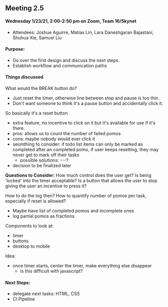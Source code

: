 ## Meeting 2.5

#### Wednesday 1/23/21, 2:00-2:50 pm on Zoom, Team 16/Skynet  
  - Attendees: Joshue Aguirre, Matias Lin, Lara Daneshgaran Bajastani, Shuhua Xie, Samuel Liu

#### Purpose: 
  - Go over the first design and discuss the next steps.
  - Establish workflow and communication paths

#### Things discussed    
What would the BREAK button do?
  - Just reset the timer, otherwise line between stop and pause is too thin.
  - Don't want someone to think it's a pause button and accidentally click it. 

So basically it's a reset button
  - extra feature, no incentive to click on it but it's available for use if it's there. 
  - pros: allows us to count the number of failed pomos
  - cons: maybe nobody would ever click it
  - seomthing to consider: if todo list items can only be marked as completed after an completed pomo, if user keeps resetting, they may never get to mark off their tasks
    - possible solutions: ---?
  - decision to be finalized later

**Questions to Consider:** 
How much control does the user get? Is being 'locked' into the timer acceptable?
Is a button that allows the user to stop giving the user an incentive to press it?

How to do the log then? How to quantify number of pomos per task, especially if reset is allowed?
  - Maybe have list of completed pomos and incomplete ones
  - log partial pomos as fractions

Components to look at:
  - timer
  - buttons
  - desktop to mobile

Idea:
  - once timer starts, center the timer, make everything else disappear
    - is this difficult with javascript?

#### Next Steps:
  - delegate next tasks: HTML, CSS
  - CI Pipeline